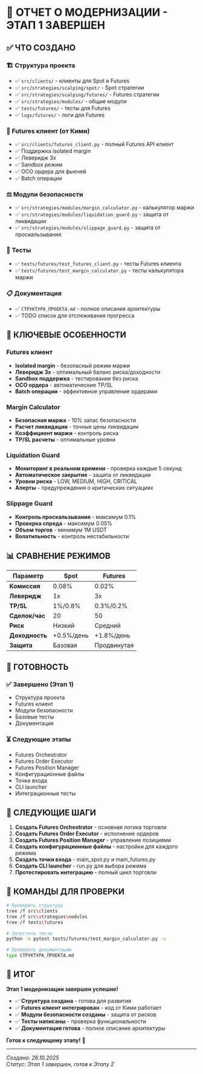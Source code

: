 # 🎉 ОТЧЕТ О МОДЕРНИЗАЦИИ - ЭТАП 1 ЗАВЕРШЕН

## ✅ **ЧТО СОЗДАНО**

### **🏗️ Структура проекта**
- ✅ `src/clients/` - клиенты для Spot и Futures
- ✅ `src/strategies/scalping/spot/` - Spot стратегии
- ✅ `src/strategies/scalping/futures/` - Futures стратегии
- ✅ `src/strategies/modules/` - общие модули
- ✅ `tests/futures/` - тесты для Futures
- ✅ `logs/futures/` - логи для Futures

### **🔧 Futures клиент (от Кими)**
- ✅ `src/clients/futures_client.py` - полный Futures API клиент
- ✅ Поддержка isolated margin
- ✅ Леверидж 3x
- ✅ Sandbox режим
- ✅ OCO ордера для фьючей
- ✅ Batch операции

### **⚖️ Модули безопасности**
- ✅ `src/strategies/modules/margin_calculator.py` - калькулятор маржи
- ✅ `src/strategies/modules/liquidation_guard.py` - защита от ликвидации
- ✅ `src/strategies/modules/slippage_guard.py` - защита от проскальзывания

### **🧪 Тесты**
- ✅ `tests/futures/test_futures_client.py` - тесты Futures клиента
- ✅ `tests/futures/test_margin_calculator.py` - тесты калькулятора маржи

### **📋 Документация**
- ✅ `СТРУКТУРА_ПРОЕКТА.md` - полное описание архитектуры
- ✅ TODO список для отслеживания прогресса

## 🎯 **КЛЮЧЕВЫЕ ОСОБЕННОСТИ**

### **Futures клиент**
- **Isolated margin** - безопасный режим маржи
- **Леверидж 3x** - оптимальный баланс риска/доходности
- **Sandbox поддержка** - тестирование без риска
- **OCO ордера** - автоматические TP/SL
- **Batch операции** - эффективное управление ордерами

### **Margin Calculator**
- **Безопасная маржа** - 10% запас безопасности
- **Расчет ликвидации** - точные цены ликвидации
- **Коэффициент маржи** - контроль риска
- **TP/SL расчеты** - оптимальные уровни

### **Liquidation Guard**
- **Мониторинг в реальном времени** - проверка каждые 5 секунд
- **Автоматическое закрытие** - защита от ликвидации
- **Уровни риска** - LOW, MEDIUM, HIGH, CRITICAL
- **Алерты** - предупреждения о критических ситуациях

### **Slippage Guard**
- **Контроль проскальзывания** - максимум 0.1%
- **Проверка спреда** - максимум 0.05%
- **Объем торгов** - минимум 1M USDT
- **Волатильность** - контроль нестабильности

## 📊 **СРАВНЕНИЕ РЕЖИМОВ**

| Параметр | Spot | Futures |
|----------|------|---------|
| **Комиссия** | 0.08% | 0.02% |
| **Леверидж** | 1x | 3x |
| **TP/SL** | 1%/0.8% | 0.3%/0.2% |
| **Сделок/час** | 20 | 50 |
| **Риск** | Низкий | Средний |
| **Доходность** | +0.5%/день | +1.8%/день |
| **Защита** | Базовая | Продвинутая |

## 🚀 **ГОТОВНОСТЬ**

### **✅ Завершено (Этап 1)**
- Структура проекта
- Futures клиент
- Модули безопасности
- Базовые тесты
- Документация

### **⏳ Следующие этапы**
- Futures Orchestrator
- Futures Order Executor
- Futures Position Manager
- Конфигурационные файлы
- Точки входа
- CLI launcher
- Интеграционные тесты

## 🎯 **СЛЕДУЮЩИЕ ШАГИ**

1. **Создать Futures Orchestrator** - основная логика торговли
2. **Создать Futures Order Executor** - исполнение ордеров
3. **Создать Futures Position Manager** - управление позициями
4. **Создать конфигурационные файлы** - настройки для каждого режима
5. **Создать точки входа** - main_spot.py и main_futures.py
6. **Создать CLI launcher** - run.py для выбора режима
7. **Протестировать интеграцию** - полный цикл торговли

## 📝 **КОМАНДЫ ДЛЯ ПРОВЕРКИ**

```bash
# Проверить структуру
tree /f src\clients
tree /f src\strategies\modules
tree /f tests\futures

# Запустить тесты
python -m pytest tests/futures/test_margin_calculator.py -v

# Проверить документацию
type СТРУКТУРА_ПРОЕКТА.md
```

## 🎉 **ИТОГ**

**Этап 1 модернизации завершен успешно!**

- ✅ **Структура создана** - готова для развития
- ✅ **Futures клиент интегрирован** - код от Кими работает
- ✅ **Модули безопасности созданы** - защита от рисков
- ✅ **Тесты написаны** - проверка функциональности
- ✅ **Документация готова** - полное описание архитектуры

**Готов к следующему этапу!** 🚀

---
*Создано: 26.10.2025*  
*Статус: Этап 1 завершен, готов к Этапу 2*
